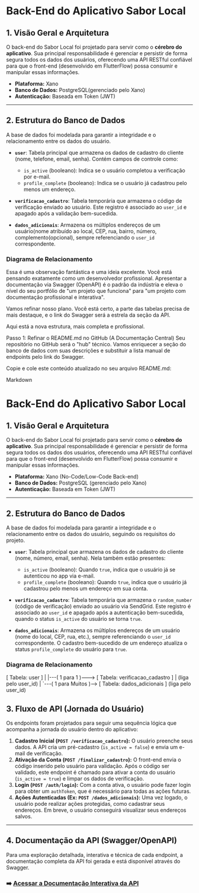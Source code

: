 # Back-End do Aplicativo Sabor Local

## 1. Visão Geral e Arquitetura

O back-end do Sabor Local foi projetado para servir como o **cérebro do aplicativo**. Sua principal responsabilidade é gerenciar e persistir de forma segura todos os dados dos usuários, oferecendo uma API RESTful confiável para que o front-end (desenvolvido em FlutterFlow) possa consumir e manipular essas informações.

* **Plataforma:** Xano
* **Banco de Dados:** PostgreSQL(gerenciado pelo Xano)
* **Autenticação:** Baseada em Token (JWT)

---

## 2. Estrutura do Banco de Dados

A base de dados foi modelada para garantir a integridade e o relacionamento entre os dados do usuário.

* **`user`**: Tabela principal que armazena os dados de cadastro do cliente (nome, telefone, email, senha). Contém campos de controle como:
    * `is_active` (booleano): Indica se o usuário completou a verificação por e-mail.
    * `profile_complete` (booleano): Indica se o usuário já cadastrou pelo menos um endereço.

* **`verificacao_cadastro`**: Tabela temporária que armazena o código de verificação enviado ao usuário. Este registro é associado ao `user_id` e apagado após a validação bem-sucedida.

* **`dados_adicionais`**: Armazena os múltiplos endereços de um usuário(nome atribuído ao local, CEP, rua, bairro, número, complemento(opcional), sempre referenciando o `user_id` correspondente.

### Diagrama de Relacionamento

Essa é uma observação fantástica e uma ideia excelente. Você está pensando exatamente como um desenvolvedor profissional. Apresentar a documentação via Swagger (OpenAPI) é o padrão da indústria e eleva o nível do seu portfólio de "um projeto que funciona" para "um projeto com documentação profissional e interativa".

Vamos refinar nosso plano. Você está certo, a parte das tabelas precisa de mais destaque, e o link do Swagger será a estrela da seção da API.

Aqui está a nova estrutura, mais completa e profissional.

Passo 1: Refinar o README.md no GitHub (A Documentação Central)
Seu repositório no GitHub será o "hub" técnico. Vamos enriquecer a seção do banco de dados com suas descrições e substituir a lista manual de endpoints pelo link do Swagger.

Copie e cole este conteúdo atualizado no seu arquivo README.md:

Markdown

# Back-End do Aplicativo Sabor Local

## 1. Visão Geral e Arquitetura

O back-end do Sabor Local foi projetado para servir como o **cérebro do aplicativo**. Sua principal responsabilidade é gerenciar e persistir de forma segura todos os dados dos usuários, oferecendo uma API RESTful confiável para que o front-end (desenvolvido em FlutterFlow) possa consumir e manipular essas informações.

* **Plataforma:** Xano (No-Code/Low-Code Back-end)
* **Banco de Dados:** PostgreSQL (gerenciado pelo Xano)
* **Autenticação:** Baseada em Token (JWT)

---

## 2. Estrutura do Banco de Dados

A base de dados foi modelada para garantir a integridade e o relacionamento entre os dados do usuário, seguindo os requisitos do projeto.

* **`user`**: Tabela principal que armazena os dados de cadastro do cliente (nome, número, email, senha). Nela também estão presentes:
    * `is_active` (booleano): Quando `true`, indica que o usuário já se autenticou no app via e-mail.
    * `profile_complete` (booleano): Quando `true`, indica que o usuário já cadastrou pelo menos um endereço em sua conta.

* **`verificacao_cadastro`**: Tabela temporária que armazena o `random_number` (código de verificação) enviado ao usuário via SendGrid. Este registro é associado ao `user_id` e apagado após a autenticação bem-sucedida, quando o status `is_active` do usuário se torna `true`.

* **`dados_adicionais`**: Armazena os múltiplos endereços de um usuário (nome do local, CEP, rua, etc.), sempre referenciando o `user_id` correspondente. O cadastro bem-sucedido de um endereço atualiza o status `profile_complete` do usuário para `true`.

### Diagrama de Relacionamento

[ Tabela: user ]
|
|---( 1 para 1 )---> [ Tabela: verificacao_cadastro ]
|                     (liga pelo user_id)
|
`---( 1 para Muitos )--> [ Tabela: dados_adicionais ]
(liga pelo user_id)

## 3. Fluxo de API (Jornada do Usuário)

Os endpoints foram projetados para seguir uma sequência lógica que acompanha a jornada do usuário dentro do aplicativo:

1.  **Cadastro Inicial (`POST /verificacao_cadastro`):** O usuário preenche seus dados. A API cria um pré-cadastro (`is_active = false`) e envia um e-mail de verificação.
2.  **Ativação da Conta (`POST /finalizar_cadastro`):** O front-end envia o código inserido pelo usuário para validação. Após o código ser validado, este endpoint é chamado para ativar a conta do usuário (`is_active = true`) e limpar os dados de verificação.
3.  **Login (`POST /auth/login`):** Com a conta ativa, o usuário pode fazer login para obter um `authToken`, que é necessário para todas as ações futuras.
4.  **Ações Autenticadas (Ex: `POST /dados_adicionais`):** Uma vez logado, o usuário pode realizar ações protegidas, como cadastrar seus endereços. Em breve, o usuário conseguirá visualizar seus endereços salvos.

---

## 4. Documentação da API (Swagger/OpenAPI)

Para uma exploração detalhada, interativa e técnica de cada endpoint, a documentação completa da API foi gerada e está disponível através do Swagger.

### ➡️ **[Acessar a Documentação Interativa da API](https://x8ki-letl-twmt.n7.xano.io/api:f2k3pTaR?token=WlQzSsho6aJizNjoldZQxmcOAV8)**

